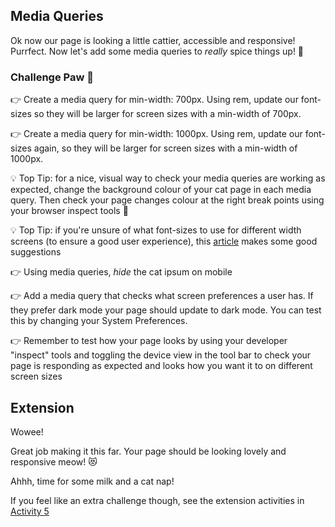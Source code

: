## Media Queries

Ok now our page is looking a little cattier, accessible and responsive! Purrfect. Now let's add some media queries to _really_ spice things up! 💃

### Challenge Paw 🐾

👉 Create a media query for min-width: 700px. Using rem, update our font-sizes so they will be larger for screen sizes with a min-width of 700px.

👉 Create a media query for min-width: 1000px. Using rem, update our font-sizes again, so they will be larger for screen sizes with a min-width of 1000px.

💡 Top Tip: for a nice, visual way to check your media queries are working as expected, change the background colour of your cat page in each media query. Then check your page changes colour at the right break points using your browser inspect tools 🌈

💡 Top Tip: if you're unsure of what font-sizes to use for different width screens (to ensure a good user experience), this [article](https://learnui.design/blog/mobile-desktop-website-font-size-guidelines.html) makes some good suggestions

👉 Using media queries, _hide_ the cat ipsum on mobile

👉 Add a media query that checks what screen preferences a user has. If they prefer dark mode your page should update to dark mode. You can test this by changing your System Preferences.

👉 Remember to test how your page looks by using your developer "inspect" tools and toggling the device view in the tool bar to check your page is responding as expected and looks how you want it to on different screen sizes

## Extension

Wowee!

Great job making it this far. Your page should be looking lovely and responsive meow! 😻

Ahhh, time for some milk and a cat nap!

If you feel like an extra challenge though, see the extension activities in [Activity 5](./activity-5-extension.md)
